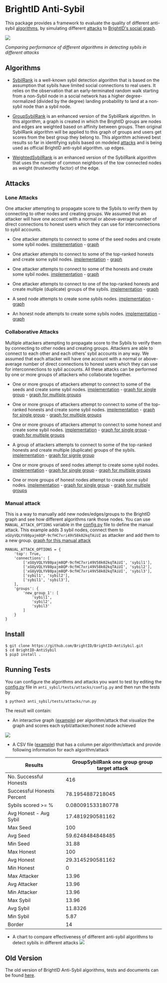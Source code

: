 # BrightID Anti-Sybil
This package provides a framework to evaluate the quality of different anti-sybil [algorithms](#algorithms), by simulating different [attacks](#attacks) to [BrightID's social graph](https://explorer.brightid.org).


![](https://explorer.brightid.org/assets/1589538690.png)

*Comparing performance of different algorithms in detecting sybils in different attacks*


## Algorithms

- [SybilRank](https://github.com/BrightID/BrightID-AntiSybil/blob/py3/anti_sybil/algorithms/sybil_rank.py) is a well-known sybil detection algorithm that is based on the assumption that sybils have limited social connections to real users. It relies on the observation that an early-terminated random walk starting from a non-Sybil node in a social network has a higher degree-normalized (divided by the degree) landing probability to land at a non-sybil node than a sybil node.

- [GroupSybilRank](https://github.com/BrightID/BrightID-AntiSybil/blob/py3/anti_sybil/algorithms/group_sybil_rank.py) is an enhanced version of the SybilRank algorithm. In this algorithm, a graph is created in which the BrightID groups are nodes  and edges are weighted based on affinity between groups. Then original SybilRank algorithm will be applied to this graph of groups and users get scores from the best group they belong to. This algorithm achieved best results so far in identifying sybils based on modeled [attacks](#attacks) and is being used as official BrightID anti-sybil algorithm.
up edges.

- [WeightedSybilRank](https://github.com/BrightID/BrightID-AntiSybil/blob/py3/anti_sybil/algorithms/weighted_sybil_rank.py) is an enhanced version of the SybilRank algorithm that uses the number of common neighbors of the tow connected nodes as weight (trustworthy factor) of the edge.

## Attacks

### Lone Attacks
One attacker attempting to propagate score to the Sybils to verify them by connecting to other nodes and creating groups.
We assumed that an attacker will have one account with a normal or above-average number of direct connections to honest users which they can use for interconnections to sybil accounts.

- One attacker attempts to connect to some of the seed nodes and create some sybil nodes. [implementation](https://github.com/BrightID/BrightID-AntiSybil/blob/1ab4a45c55646ab53e358cc667a2ca82b6055de4/anti_sybil/tests/attacks/lone_attacks.py#L6) - [graph](https://explorer.brightid.org/graphs/one_attacker_targeting_seeds.html)

- One attacker attempts to connect to some of the top-ranked honests and create some sybil nodes. [implementation](https://github.com/BrightID/BrightID-AntiSybil/blob/1ab4a45c55646ab53e358cc667a2ca82b6055de4/anti_sybil/tests/attacks/lone_attacks.py#L39) - [graph](https://explorer.brightid.org/graphs/one_attacker_targeting_top_nodes.html)

- One attacker attempts to connect to some of the honests and create some sybil nodes. [implementation](https://github.com/BrightID/BrightID-AntiSybil/blob/1ab4a45c55646ab53e358cc667a2ca82b6055de4/anti_sybil/tests/attacks/lone_attacks.py#L39) - [graph](https://explorer.brightid.org/graphs/one_attacker_targeting_random_nodes.html)

- One attacker attempts to connect to one of the top-ranked honests and create multiple (duplicate) groups of the sybils. [implementation](https://github.com/BrightID/BrightID-AntiSybil/blob/1ab4a45c55646ab53e358cc667a2ca82b6055de4/anti_sybil/tests/attacks/lone_attacks.py#L76) - [graph](https://explorer.brightid.org/graphs/one_attacker_group_target_attack.html)

- A seed node attempts to create some sybils nodes. [implementation](https://github.com/BrightID/BrightID-AntiSybil/blob/1ab4a45c55646ab53e358cc667a2ca82b6055de4/anti_sybil/tests/attacks/lone_attacks.py#L116) - [graph](https://explorer.brightid.org/graphs/one_seed_as_attacker.html)

- An honest node attempts to create some sybils nodes. [implementation](https://github.com/BrightID/BrightID-AntiSybil/blob/1ab4a45c55646ab53e358cc667a2ca82b6055de4/anti_sybil/tests/attacks/lone_attacks.py#L116) - [graph](https://explorer.brightid.org/graphs/one_honest_as_attacker.html)

### Collaborative Attacks
Multiple attackers attempting to propagate score to the Sybils to verify them by connecting to other nodes and creating groups.
Attackers are able to connect to each other and each others’ sybil accounts in any way.
We assumed that each attacker will have one account with a normal or above-average number of direct connections to honest users which they can use for interconnections to sybil accounts.
All these attacks can be performed by one or more groups of attackers who collaborate together.

- One or more groups of attackers attempt to connect to some of the seeds and create some sybil nodes. [implementation](https://github.com/BrightID/BrightID-AntiSybil/blob/1ab4a45c55646ab53e358cc667a2ca82b6055de4/anti_sybil/tests/attacks/collaborative_attacks.py#L6) - [graph for single group](https://explorer.brightid.org/graphs/one_group_targeting_seeds.html) - [graph for multiple groups](https://explorer.brightid.org/graphs/n_groups_targeting_seeds.html)

- One or more groups of attackers attempt to connect to some of the top-ranked honests and create some sybil nodes. [implementation](https://github.com/BrightID/BrightID-AntiSybil/blob/1ab4a45c55646ab53e358cc667a2ca82b6055de4/anti_sybil/tests/attacks/collaborative_attacks.py#L61) - [graph for single group](https://explorer.brightid.org/graphs/one_group_targeting_top_nodes.html) - [graph for multiple groups](https://explorer.brightid.org/graphs/n_groups_targeting_top_nodes.html)

- One or more groups of attackers attempt to connect to some honest and create some sybil nodes. [implementation](https://github.com/BrightID/BrightID-AntiSybil/blob/1ab4a45c55646ab53e358cc667a2ca82b6055de4/anti_sybil/tests/attacks/collaborative_attacks.py#L61) - [graph for single group](https://explorer.brightid.org/graphs/one_group_targeting_random_nodes.html) - [graph for multiple groups](https://explorer.brightid.org/graphs/n_groups_targeting_random_nodes.html)


- A group of attackers attempts to connect to some of the top-ranked honests  and create multiple (duplicate) groups of the sybils. [implementation](https://github.com/BrightID/BrightID-AntiSybil/blob/1ab4a45c55646ab53e358cc667a2ca82b6055de4/anti_sybil/tests/attacks/collaborative_attacks.py#L121) - [graph for signle group](https://explorer.brightid.org/graphs/one_group_group_target_attack.html)

- One or more groups of seed nodes attempt to create some sybil nodes. [implementation](https://github.com/BrightID/BrightID-AntiSybil/blob/1ab4a45c55646ab53e358cc667a2ca82b6055de4/anti_sybil/tests/attacks/collaborative_attacks.py#L176) - [graph for single group](https://explorer.brightid.org/graphs/one_group_of_seeds_as_attacker.html) - [graph for multiple groups](https://explorer.brightid.org/graphs/n_groups_of_seeds_as_attacker.html)

- One or more groups of honest nodes attempt to create some sybil nodes. [implementation](https://github.com/BrightID/BrightID-AntiSybil/blob/1ab4a45c55646ab53e358cc667a2ca82b6055de4/anti_sybil/tests/attacks/collaborative_attacks.py#L176) - [graph for single group](https://explorer.brightid.org/graphs/one_group_of_honests_as_attacker.html) - [graph for multiple groups](https://explorer.brightid.org/graphs/n_groups_of_honests_as_attacker.html)

### Manual attack
This is a way to manually add new nodes/edges/groups to the BrightID graph and see how different algorithms rank those nodes. You can use `MANUAL_ATTACK_OPTIONS` variable in the [config.py](https://github.com/BrightID/BrightID-AntiSybil/blob/py3/anti_sybil/tests/attacks/config.py) file to define the manual attack. This example adds 3 sybil nodes, connect them to `xGUyVQLYV80pajm8QP-9cfHC7xri49V58k02kqTAiUI` as attacker and add them to a new group. [graph for this manual attack](https://explorer.brightid.org/graphs/manual_attack.html)

    MANUAL_ATTACK_OPTIONS = {
        'top': True,
        'connections': [
            ['xGUyVQLYV80pajm8QP-9cfHC7xri49V58k02kqTAiUI', 'sybil1'],
            ['xGUyVQLYV80pajm8QP-9cfHC7xri49V58k02kqTAiUI', 'sybil2'],
            ['xGUyVQLYV80pajm8QP-9cfHC7xri49V58k02kqTAiUI', 'sybil3'],
            ['sybil1', 'sybil2'],
            ['sybil1', 'sybil3'],
        ],
        'groups': {
            'new_group_1': [
                'sybil1',
                'sybil2',
                'sybil3'
            ]
        }
    }


## Install
    $ git clone https://github.com/BrightID/BrightID-AntiSybil.git
    $ cd BrightID-AntiSybil
    $ pip3 install .

## Running Tests

You can configure the algorithms and attacks you want to test by editing the [config.py](https://github.com/BrightID/BrightID-AntiSybil/blob/py3/anti_sybil/tests/attacks/config.py) file in `anti_sybil/tests/attacks/config.py` and then run the tests by

    $ python3 anti_sybil/tests/attacks/run.py

The result will contain:
- An interactive graph ([example](https://explorer.brightid.org/graphs/n_groups_targeting_top_nodes.html)) per algorithm/attack that visualize the graph and scores each sybil/attacker/honest node achieved

![](https://explorer.brightid.org/assets/graph.gif)

- A CSV file ([example](https://explorer.brightid.org/assets/result.csv)) that has a column per algorithm/attack and provide following information for each algorithm/attack


|Results                   |GroupSybilRank one group group target attack|
|--------------------------|--------------------------------------------|
|No. Successful Honests    |416                                         |
|Successful Honests Percent|78.1954887218045                            |
|Sybils scored >= %        |0.080091533180778                           |
|Avg Honest - Avg Sybil    |17.4819290581162                            |
|Max Seed                  |100                                         |
|Avg Seed                  |59.6248484848485                            |
|Min Seed                  |31.88                                       |
|Max Honest                |100                                         |
|Avg Honest                |29.3145290581162                            |
|Min Honest                |0                                           |
|Max Attacker              |13.96                                       |
|Avg Attacker              |13.96                                       |
|Min Attacker              |13.96                                       |
|Max Sybil                 |13.96                                       |
|Avg Sybil                 |11.8326                                     |
|Min Sybil                 |5.87                                        |
|Border                    |14                                          |


- A chart to compare effectiveness of different anti-sybil algorithms to detect sybils in different attacks
![](https://explorer.brightid.org/assets/1589538690.png)


## Old Version
The old version of BrightID Anti-Sybil algorithms, tests and documents can be found [here](https://github.com/BrightID/BrightID-AntiSybil/tree/py2).
